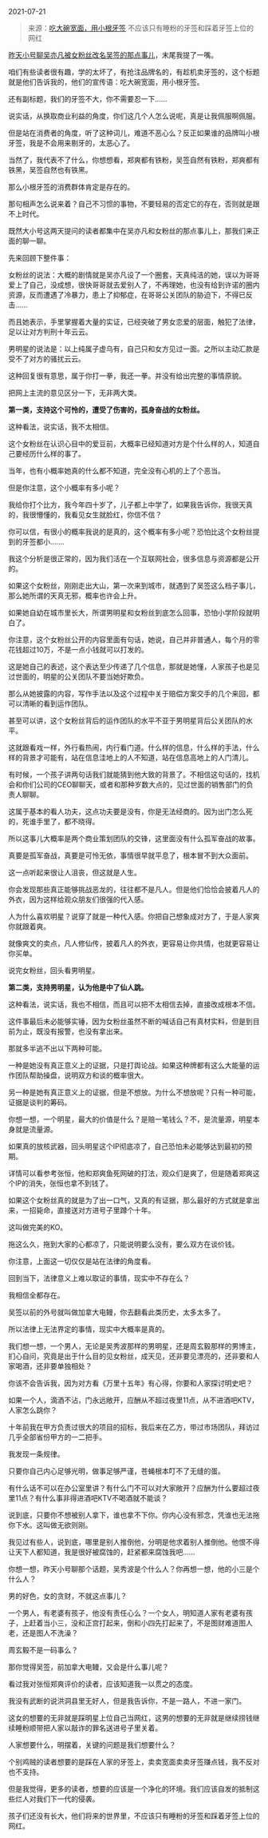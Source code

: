 2021-07-21

> 来源：[吃大碗宽面，用小根牙签](http://mp.weixin.qq.com/s?__biz=MzU0MjYwNDU2Mw==&mid=2247500116&idx=2&sn=c98161993cc58af3bdf4f99ae5cfe01e&chksm=fb1aad28cc6d243e8c042b8b1a4421dfd954005cbe628ad27363b3b677cd082f506691ed85bf&scene=27#wechat_redirect)
> 不应该只有睡粉的牙签和踩着牙签上位的网红

[昨天小号聊吴亦凡被女粉丝改名吴签的那点事儿](http://mp.weixin.qq.com/s?__biz=MzU3NDc5Nzc0NQ==&mid=2247505357&idx=1&sn=b493f484a1d2bec95c0bbc82b3a98d9c&chksm=fd2e7713ca59fe05fd474bdebace0e53808bb163af31f3db896755ff5227b11b493915c9f7dd&scene=21#wechat_redirect)，末尾我提了一嘴。  

  

咱们有些读者很有趣，学的太坏了，有抢注品牌名的，有趁机卖牙签的，这个标题就是他们告诉我的，他们的宣传语：吃大碗宽面，用小根牙签。

  

还有副标题，我们的牙签不大，你不需要忍一下......

  

说实话，从换取商业利益的角度，你们这几个人怎么说呢，真是让我佩服啊佩服。

  

但是站在消费者的角度，听了这种词儿，难道不恶心么？反正如果谁的品牌叫小根牙签，我是不会用来剔牙的，太恶心了。

  

当然了，我代表不了什么，你想想看，郑爽都有铁粉，吴签自然有铁粉，郑爽都有铁黑，吴签自然也有铁黑。  

  

那么小根牙签的消费群体肯定是存在的。

  

那句相声怎么说来着？自己不习惯的事物，不要轻易的否定它的存在，否则就是跟不上时代。

  

既然大小号这两天提问的读者都集中在吴亦凡和女粉丝的那点事儿上，那我们来正面的聊一聊。  

  

先来回顾下整件事：

  

女粉丝的说法：大概的剧情就是吴亦凡设了一个圈套，天真纯洁的她，误以为哥哥爱上了自己，没成想，很快哥哥就去爱别人了，不再理她，也没有给到许诺的圈内资源，反而遭遇了冷暴力，患上了抑郁症，在哥哥公关团队的胁迫下，不得已反击......

  

而且她表示，手里掌握着大量的实证，已经突破了男女恋爱的层面，触犯了法律，足以让对方判刑十年云云。  

  

男明星的说法是：以上纯属子虚乌有，自己只和女方见过一面。之所以主动汇款是受不了对方的骚扰云云。

  

这种回复很有意思，属于你打一拳，我还一拳。并没有给出完整的事情原貌。  

  

把网上主流的意见区分一下，无非两大类。  

  

 **第一类，支持这个可怜的，遭受了伤害的，孤身奋战的女粉丝。**

  

这种看法，说实话，我不太相信。

  

这个女粉丝在认识心目中的爱豆前，大概率已经知道对方是个什么样的人，知道自己要经历什么样的事了。  

  

当年，也有小概率她真的什么都不知道，完全没有心机的上了个恶当。  

  

但是你注意，这个小概率有多小呢？

  

我给你打个比方，我今年四十岁了，儿子都上中学了，如果我告诉你，我很天真的，我很懵懂的，我看见女生就脸红，你信不信？

  

你可以信，有很小的概率我说的是真的，这个概率有多小呢？恐怕比这个女粉丝提到的牙签都小.......

  

我这个分析是很正常的，因为我们活在一个互联网社会，很多信息与资源都是公开的。

  

如果这个女粉丝，刚刚走出大山，第一次来到城市，就遇到了吴签这么档子事儿，那么她所谓的天真无邪，概率也许会上升。  

  

如果她自幼在城市里长大，所谓男明星和女粉丝到底怎么回事，恐怕小学阶段就明白了。  

  

你注意，这个女粉丝公开的内容里面有句话，她说，自己并非普通人，每个月的零花钱超过10万，不是一点小钱就可以打发的。

  

这是她自己的表述，这个表达至少传递了几个信息，那就是她懂，人家孩子也是见过世面的，明星的公关团队不要当她好欺负。  

  

那么从她披露的内容，写作手法以及这个过程中关于赔偿方案交手的几个来回，都可以清晰的看到运作团队。  

  

甚至可以讲，这个女粉丝背后的运作团队的水平不亚于男明星背后公关团队的水平。  

  

这就跟看戏一样，外行看热闹，内行看门道。什么样的信息，什么样的手法，什么样的背景才可能有，站在信息洼地上的人不知道，站在信息高地上的人门清儿。  

  

有时候，一个孩子讲两句话我们就能猜到他大致的背景了。不相信这句话的，找机会和你们公司的CEO聊聊天，或者和那种岁数大点的，见过世面的销售部门的负责人聊聊。

  

这属于基本的看人功夫，这点功夫要是没有，你是无法经商的。因为出门怎么死的，死谁手里了，都不晓得。

  

所以这事儿大概率是两个商业策划团队的交锋，这里面没有什么孤军奋战的故事。  

  

真要是孤军奋战，真要是可怜无依，事情很早就平息了，根本冒不到大众面前。

  

这一点听起来很让人沮丧，但这就是人生。  

  

你会发现那些真正能够挑战恶龙的，往往都不是凡人。但是他们恰恰会披着凡人的外衣，因为这样给观众朋友们很强的代入感。

  

人为什么喜欢明星？说穿了就是一种代入感。你把自己想象成对方了，于是人家爽你就跟着爽。

  

就像爽文的卖点，凡人修仙传，披着凡人的外衣，更容易让你共情，也就更容易让你买单。  

  

说完女粉丝，回头看男明星。  

  

 **第二类，支持男明星，认为他是中了仙人跳。**

  

这种看法，说实话，我也不相信，而且可以把不太相信去掉，直接改成根本不信。

  

这件事最后未必能够实锤，因为女粉丝虽然不断的喊话自己有真材实料，但是到目前为止，既没有报警，也没有拿出来。

  

那就多半逃不出以下两种可能。

  

一种是她没有真正意义上的证据，只是打舆论战。如果这种牌都有这么大能量的运作团队帮助操盘，说明双方和谈的概率很大。

  

另一种是她有真正意义上的证据，但是不想放。为什么不想放呢？只有一种可能，证据是谈判的筹码。  

  

你想一想，一个明星，最大的价值是什么？是赔一笔钱么？不，是流量源，明星本身就是流量源。

  

如果真的放核武器，回头明星这个IP彻底凉了，自己恐怕未必能够达到最初的预期。  

  

详情可以看参考张恒，他和郑爽鱼死网破的打法，观众们是爽了，但是随着郑爽这个IP的消失，张恒也拿不到钱了。  

  

如果这个女粉丝真的就是为了出一口气，又真的有证据，那么最好的方式就是拿出来，一招毙命，直接送对方进号子里蹲个十年。  

  

这叫做完美的KO。  

  

拖这么久，拖到大家的心都凉了，只能说明要么没有，要么双方在谈价钱。  

  

你注意，上面这一切仅仅是站在法律的角度看。  

  

回到当下，法律意义上难以取证的事情，现实中不存在么？

  

我相信全都存在。  

  

吴签以前的外号就叫做加拿大电鳗，你去翻看此类历史，太多太多了。  

  

所以法律上无法界定的事情，现实中大概率是真的。

  

我们想一想，一个男人，无论是吴秀波那样的男明星，还是周玄毅那样的男博主，扪心自问，究竟是出于什么目的见女粉丝，成天见，还非要见漂亮的，还非要和人家喝酒，还非要单独相处？

  

你该不会告诉我，因为对方看《万里十五年》有心得，你要和人家探讨明史吧？  

  

如果一个人，滴酒不沾，门永远敞开，应酬从不超过夜里11点，从不进酒吧KTV，人家怎么跳你？

  

十年前我在甲方负责过很大的项目的招标，我后来在乙方，带过市场团队，拜访过几乎全部省份甲方的一二把手。  

  

我发现一条规律。  

  

只要你自己内心足够光明，做事足够严谨，苍蝇根本叮不了无缝的蛋。

  

有什么话不可以在办公室里讲？有什么门不可以对大家敞开？应酬为什么要超过夜里11点？有什么事非得进酒吧KTV不喝酒就不能谈？  

  

说到底，只要你不想被别人拿下，谁也拿不下你。你内心没有邪念，凭谁也无法拖你下水。这叫做无欲则刚。

  

我见过有些人，说到底，哪里是别人推倒他，分明是他求着别人推倒他。他恨不得让天下人都知道，我是很好被腐蚀的，赶紧都来腐蚀我吧......

  

你想一想，昨天小号聊那个话题，吴秀波是个什么人？你再想一想，他的小三是个什么人？

  

男的好色，女的贪财，不就这点事儿？

  

一个男人，有老婆有孩子，他没有责任心么？一个女人，明知道人家有老婆有孩子，上赶着当小三，没和正宫打起来，倒和小四先打起来了，不是图财难道图人老，还是图人不洗澡？

  

周玄毅不是一码事么？  

  

那你觉得吴签，前加拿大电鳗，又会是什么事儿呢？

  

看过我对张恒郑爽评价的读者，应该知道我一以贯之的态度。  

  

我没有武断的说洪洞县里无好人，但是我告诉你，不是一路人，不进一家门。  

  

这女的想要的无非就是踩明星上位自己当网红，这男的想要的无非就是继续捞钱继续睡粉顺带把人家以敲诈的罪名送进号子里关着。  

  

人家想要什么，明摆着，关键的问题是我们想要什么？  

  

个别鸡贼的读者想要的是踩在人家的牙签上，卖卖宽面卖卖牙签赚点钱，我不反对也不支持。

  

但是我觉得，更多的读者，想要的应该是一个净化的环境。我们应该自发的抵制这些烂人对我们下一代的侵袭。

  

孩子们还没有长大，他们将来的世界里，不应该只有睡粉的牙签和踩着牙签上位的网红。

